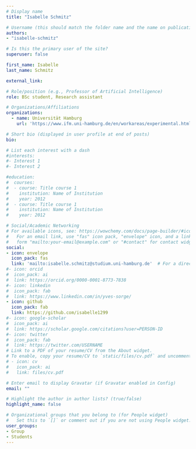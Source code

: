 ```yaml
---
# Display name
title: "Isabelle Schmitz"

# Username (this should match the folder name and the name on publications)
authors:
- "isabelle-schmitz"

# Is this the primary user of the site?
superuser: false

first_name: Isabelle
last_name: Schmitz

external_link: 

# Role/position (e.g., Professor of Artificial Intelligence)
role: BSc student, Research assistant

# Organizations/Affiliations
organizations:
  - name: Universität Hamburg
    url: 'https://www.ifm.uni-hamburg.de/en/workareas/experimental.html'

# Short bio (displayed in user profile at end of posts)
bio: 

# List each interest with a dash
#interests:
#- Interest 1
#- Interest 2

#education:
#  courses:
#  - course: Title course 1
#    institution: Name of Institution
#    year: 2012
#  - course: Title course 1
#    institution: Name of Institution
#    year: 2012

# Social/Academic Networking
# For available icons, see: https://wowchemy.com/docs/page-builder/#icons
#   For an email link, use "fas" icon pack, "envelope" icon, and a link in the
#   form "mailto:your-email@example.com" or "#contact" for contact widget.
social:
- icon: envelope
  icon_pack: fas
  link: 'mailto:isabelle.schmitz@studium.uni-hamburg.de'  # For a direct email link, use "mailto:test@example.org".
#- icon: orcid
#  icon_pack: ai
#  link: https://orcid.org/0000-0001-8773-7838
#- icon: linkedin
#  icon_pack: fab
#  link: https://www.linkedin.com/in/yves-sorge/
- icon: github
  icon_pack: fab
  link: https://github.com/isabelle1299
#- icon: google-scholar
#  icon_pack: ai
#  link: https://scholar.google.com/citations?user=PERSON-ID
#- icon: twitter
#  icon_pack: fab
#  link: https://twitter.com/USERNAME
# Link to a PDF of your resume/CV from the About widget.
# To enable, copy your resume/CV to `static/files/cv.pdf` and uncomment the lines below.
# - icon: cv
#   icon_pack: ai
#   link: files/cv.pdf

# Enter email to display Gravatar (if Gravatar enabled in Config)
email: ""

# Highlight the author in author lists? (true/false)
highlight_name: false

# Organizational groups that you belong to (for People widget)
#   Set this to `[]` or comment out if you are not using People widget.
user_groups:
- Group
- Students
---
```

